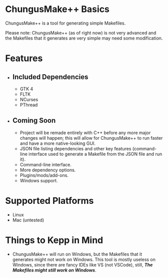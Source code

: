 # ChungusMake++ Basics

ChungusMake++ is a tool for generating simple Makefiles.

Please note: ChungusMake++ (as of right now) is not very advanced and the Makefiles that it generates are very simple may need some modification.

# Features

+ ## Included Dependencies 
	+ GTK 4
	+ FLTK
	+ NCurses
	+ PThread

+ ## Coming Soon
	+ Project will be remade entirely with C++ before any more major changes will happen; this will allow for ChungusMake++ to run faster and have a more native-looking GUI.
	+ JSON file listing dependencies and other key features (command-line interface used to generate a Makefile from the JSON file and run it).
	+ Command-line interface.
	+ More dependency options.
	+ Plugins/mods/add-ons.
	+ Windows support.


# Supported Platforms

+ Linux
+ Mac (untested)

# Things to Kepp in Mind

+ ChungusMake++ will run on Windows, but the Makefiles that it generates might not work on Windows. This tool is mostly useless on Windows, since there are fancy IDEs like VS (not VSCode), still, ***The Makefiles might still work on Windows***.

